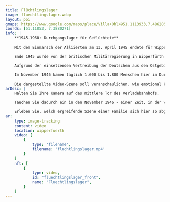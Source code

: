 ```yaml
---
title: Flüchtlingslager
image: fluechtlingslager.webp
layout: poi
gmaps: https://www.google.com/maps/place/Villa+Ohl/@51.1113933,7.4862051,17z/data=!3m1!4b1!4m6!3m5!1s0x47b934b438695541:0x23677c406164f6e9!8m2!3d51.11139!4d7.48878!16s%2Fg%2F120p462z?entry=ttu
coords: [51.11853, 7.3880271]
info: |
    **1945-1960: Durchgangslager für Geflüchtete**

    Mit dem Einmarsch der Alliierten am 13. April 1945 endete für Wipperfürth der Zweite Weltkrieg. 

    Ende 1945 wurde von der britischen Militärregierung in Wipperfürth ein Lager zum Zwecke der „Rheinländerrückführung“ eingerichtet; 

    Aufgrund der einsetzenden Vertreibung der Deutschen aus den Ostgebieten jedoch änderte sich die Funktion des Lagers sehr schnell; es wurde zum „Durchgangslager für Flüchtlinge“. Etwa 1 Million Menschen wurden bis 1960 durch den „Rangierbahnhof der Heimatlosen“ geschleust, der Anteil der rückzuführenden Rheinländer lag bei gerade einmal 3 Prozent. 

    Im November 1946 kamen täglich 1.600 bis 1.800 Menschen hier im Durchgangslager an, die auf Nordrhein- Westfalen verteilt werden sollten. Da dies gar nicht so schnell zu schaffen war, wurde das „Durchgangslager“ für zahlreiche Menschen zum Aufenthaltsort für viele Monate. Für einen längeren Aufenthalt war das Lager aber nicht ausgerüstet; so gab es weder Duschen noch Bäder; 30 bis 50 Menschen hausten in einem Raum; die Unterkünfte waren verlaust und verwanzt; wiederholt brachen Seuchen aus. Es gab natürlich auch nicht genug Platz in den Schulen, um allen Flüchtlingskindern den Unterrichtsbesuch zu ermöglichen. Ende 1950 war fast jeder vierte Einwohner von Wipperfürth und Klüppelberg ein Vertriebener; 1951 registrierte man 902 wohnungssuchende Familien mit 2583 Personen. 

    Die dargestellte Video-Szene soll veranschaulichen, wie emotional Familienzuammenführungen von Geflüchten  - ach all den Wirren des Krieges - hier am Bahnhof gewesen sein können.
arDesc: |
    Halten Sie Ihre Kamera auf das mittlere Tor des Verladebahnhofs.

    Tauchen Sie dadurch ein in den November 1946 - einer Zeit, in der viele geflüchtete Deutsche aus den Ostgebieten hier eintrafen.

    Erleben Sie, welch ergreifende Szene einer Familie sich hier so abgespielt haben könnte.
ar:
    type: image-tracking
    content: video
    location: wipperfuerth
    video: [
        {
            type: 'filename',
            filename: 'fluchtlingslager.mp4'
        }
    ]
    nft: [
        {
            type: video,
            id: "fluechtlingslager_front",
            name: "Fluechtlingslager",
        }
    ]
---
```


